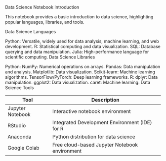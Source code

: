 Data Science Notebook
Introduction

This notebook provides a basic introduction to data science, highlighting popular languages, libraries, and tools.

Data Science Languages

Python: Versatile, widely used for data analysis, machine learning, and web development.
R: Statistical computing and data visualization.
SQL: Database querying and data manipulation.
Julia: High-performance language for scientific computing.
Data Science Libraries

Python:
NumPy: Numerical operations on arrays.
Pandas: Data manipulation and analysis.
Matplotlib: Data visualization.
Scikit-learn: Machine learning algorithms.
TensorFlow/PyTorch: Deep learning frameworks.
R:
dplyr: Data manipulation.
ggplot2: Data visualization.
caret: Machine learning.
Data Science Tools

| Tool             | Description                                      |
|------------------|--------------------------------------------------|
| Jupyter Notebook | Interactive notebook environment                 |
| RStudio          | Integrated Development Environment (IDE) for R   |
| Anaconda         | Python distribution for data science             |
| Google Colab     | Free cloud-based Jupyter Notebook environment    |
